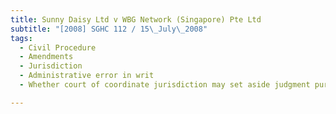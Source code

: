 ```yaml
---
title: Sunny Daisy Ltd v WBG Network (Singapore) Pte Ltd 
subtitle: "[2008] SGHC 112 / 15\_July\_2008"
tags:
  - Civil Procedure
  - Amendments
  - Jurisdiction
  - Administrative error in writ
  - Whether court of coordinate jurisdiction may set aside judgment pursuant to challenge to status of that judgment

---
```


